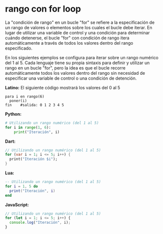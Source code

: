 # rango con for loop
La "condición de rango" en un bucle "for" se refiere a la especificación de un rango de valores o elementos sobre los cuales el bucle debe iterar. En lugar de utilizar una variable de control y una condición para determinar cuándo detenerse, el bucle "for" con condición de rango itera automáticamente a través de todos los valores dentro del rango especificado.

En los siguientes ejemplos se configura para iterar sobre un rango numérico del 1 al 5. Cada lenguaje tiene su propia sintaxis para definir y utilizar un rango en un bucle "for", pero la idea es que el bucle recorre automáticamente todos los valores dentro del rango sin necesidad de especificar una variable de control o una condición de detención.

**Latino:**
El siguiente código mostrará los valores del 0 al 5

```
para i en rango(6)
  poner(i)   
fin    #salida: 0 1 2 3 4 5 
```

**Python:**
```python
# Utilizando un rango numérico (del 1 al 5)
for i in range(1, 6):
    print("Iteración", i)
```

**Dart:**
```dart
// Utilizando un rango numérico (del 1 al 5)
for (var i = 1; i <= 5; i++) {
  print("Iteración $i");
}
```

**Lua:**
```lua
-- Utilizando un rango numérico (del 1 al 5)
for i = 1, 5 do
  print("Iteración", i)
end
```

**JavaScript:**
```javascript
// Utilizando un rango numérico (del 1 al 5)
for (let i = 1; i <= 5; i++) {
  console.log("Iteración", i);
}
```



